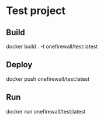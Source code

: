 # Test project

## Build
docker build . -t onefirewall/test:latest

## Deploy
docker push onefirewall/test:latest

## Run
docker run onefirewall/test:latest
